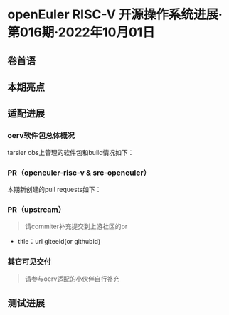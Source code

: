 # openEuler RISC-V 开源操作系统进展·第016期·2022年10月01日

## 卷首语



## 本期亮点


## 适配进展

### oerv软件包总体概况
tarsier obs上管理的软件包和build情况如下：


### PR（openeuler-risc-v & src-openeuler）
本期新创建的pull requests如下：


### PR（upstream）
> 请commiter补充提交到上游社区的pr
- title：url  giteeid(or githubid)


### 其它可见交付
> 请参与oerv适配的小伙伴自行补充



## 测试进展

